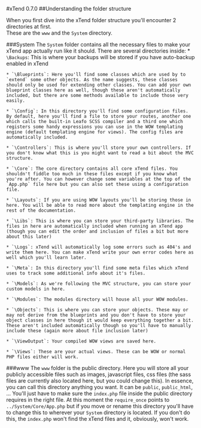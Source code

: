 #xTend 0.7.0
##Understanding the folder structure

When you first dive into the xTend folder structure you'll encounter 2 directories at first.  
These are the `www` and the `System` directory.

###System
The `System` folder contains all the necessary files to make your xTend app actually run like it should.
There are several directories inside:
    * `\Backups`: This is where your backups will be stored if you have auto-backup enabled in xTend  

    * `\Blueprints`: Here you'll find some classes which are used by to `extend` some other objects. As the name suggests, these classes should only be used for extending other classes. You can add your own blueprint classes here as well, though these aren't automatically included, but there are some methods available to include those very easily.  

    * `\Config`: In this directory you'll find some configuration files. By default, here you'll find a file to store your routes, another one which calls the built-in Leafo SCSS compiler and a third one which registers some handy expressions you can use in the WOW templating engine (default templating engine for views). The config files are automatically included.  

    * `\Controllers`: This is where you'll store your own controllers. If you don't know what this is you might want to read a bit about the MVC structure.  

    * `\Core`: The core directory contains all core xTend files. You shouldn't fiddle too much in these files except if you know what you're after. You can however change some variables at the top of the `App.php` file here but you can also set these using a configuration file.  

    * `\Layouts`: If you are using WOW layouts you'll be storing those in here. You will be able to read more about the templating engine in the rest of the documentation.  

    * `\Libs`: This is where you can store your third-party libraries. The files in here are automatically included when running an xTend app (though you can edit the order and inclusion of files a bit but more about this later)  

    * `\Logs`: xTend will automatically log some errors such as 404's and write them here. You can make xTend write your own error codes here as well which you'll learn later.  

    * `\Meta`: In this directory you'll find some meta files which xTend uses to track some additional info about it's files.  

    * `\Models`: As we're following the MVC structure, you can store your custom models in here.  

    * `\Modules`: The modules directory will house all your WOW modules.  

    * `\Objects`: This is where you can store your objects. These may or may not derive from the blueprints and you don't have to store your object classes in here though it would keep everything together a bit. These aren't included automatically though so you'll have to manually include these (again more about file inclusion later)  

    * `\ViewOutput`: Your compiled WOW views are saved here.  
    
    * `\Views`: These are your actual views. These can be WOW or normal PHP files either will work.  
    

###www
The `www` folder is the public directory. Here you will store all your publicly accessible files such as
images, javascript files, css files (the sass files are currently also located here, but you could change this).
In essence, you can call this directory anything you want. It can be `public`, `public_html`, ... You'll just have to make sure
the `index.php` file inside the public directory requires in the right file. At this moment the `require_once` points to
`../System/Core/App.php` but if you move or rename this directory you'll have to change this to wherever your `System` directory is located. If you don't do this, the `index.php` won't find the xTend files and it, obviously, won't work.
